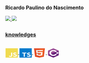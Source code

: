 ### Ricardo Paulino do Nascimento

<div align="left">
  <a href="https://github.com/ricardopaulino">
  <img height="170em" src="https://github-readme-stats.vercel.app/api?username=ricardopaulino&show_icons=true&theme=yeblu&include_all_commits=true&count_private=true"/>
  <img height="170em" src="https://github-readme-stats.vercel.app/api/top-langs/?username=ricardopaulino&layout=compact&langs_count=15&theme=yeblu"/>
</div>
  
##
### knowledges
 <div style="display: inline_block"><br>
    <img align="center" alt="Rafa-Js" height="30" width="40" src="https://raw.githubusercontent.com/devicons/devicon/master/icons/javascript/javascript-plain.svg">
    <img align="center" alt="Rafa-Ts" height="30" width="40" src="https://raw.githubusercontent.com/devicons/devicon/master/icons/typescript/typescript-plain.svg">
    <img align="center" alt="Rafa-HTML" height="30" width="40" src="https://raw.githubusercontent.com/devicons/devicon/master/icons/html5/html5-original.svg">
    <img align="center" alt="Rafa-Csharp" height="30" width="40" src="https://raw.githubusercontent.com/devicons/devicon/master/icons/csharp/csharp-original.svg">
 </div><br>
  
##

